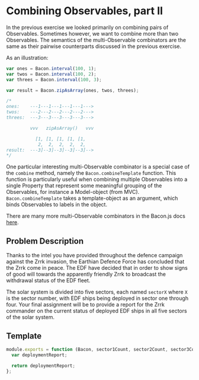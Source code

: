 # Combining Observables, part II

In the previous exercise we looked primarily on combining pairs of
Observables. Sometimes however, we want to combine more than two Observables.
The semantics of the multi-Observable combinators are the same as their
pairwise counterparts discussed in the previous exercise.

As an illustration:

```js
var ones = Bacon.interval(100, 1);
var twos = Bacon.interval(100, 2);
var threes = Bacon.interval(100, 3);

var result = Bacon.zipAsArray(ones, twos, threes);

/*
ones:    ---1---1---1---1---1--->
twos:    ---2---2---2---2---2--->
threes:  ---3---3---3---3---3--->

         vvv   zipAsArray()   vvv

           [1, [1, [1, [1, [1,
            2,  2,  2,  2,  2,
result:  ---3]--3]--3]--3]--3]-->
*/
```

One particular interesting multi-Observable combinator is a special case of
the `combine` method, namely the `Bacon.combineTemplate` function. This
function is particularly useful when combining multiple Observables into a
single Property that represent some meaningful grouping of the Observables,
for instance a Model-object (from MVC). `Bacon.combineTemplate` takes a
template-object as an argument, which binds Observables to labels in the
object.

There are many more multi-Observable combinators in the Bacon.js docs
[here](https://github.com/baconjs/bacon.js/#combining-multiple-streams-and-properties).

## Problem Description

Thanks to the intel you have provided throughout the defence campaign against
the Zrrk invasion, the Earthian Defence Force has concluded that the Zrrk come
in peace. The EDF have decided that in order to show signs of good will
towards the apparently friendly Zrrk to broadcast the withdrawal status of the
EDF fleet.

The solar system is divided into five sectors, each named `sectorX` where `X`
is the sector number, with EDF ships being deployed in sector one through four.
Your final assignment will be to provide a report for the Zrrk commander on the
current status of deployed EDF ships in all five sectors of the solar system.

## Template

```js
module.exports = function (Bacon, sector1Count, sector2Count, sector3Count, sector4Count) {
  var deploymentReport;

  return deploymentReport;
};
```
